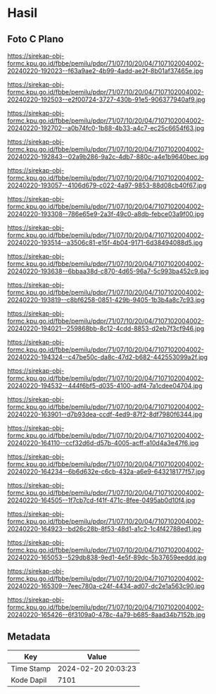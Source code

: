# Hasil

## Foto C Plano

https://sirekap-obj-formc.kpu.go.id/fbbe/pemilu/pdpr/71/07/10/20/04/7107102004002-20240220-192023--f63a9ae2-4b99-4add-ae2f-8b01af37465e.jpg

https://sirekap-obj-formc.kpu.go.id/fbbe/pemilu/pdpr/71/07/10/20/04/7107102004002-20240220-192503--e2f00724-3727-430b-91e5-906377940af9.jpg

https://sirekap-obj-formc.kpu.go.id/fbbe/pemilu/pdpr/71/07/10/20/04/7107102004002-20240220-192702--a0b74fc0-1b88-4b33-a4c7-ec25c6654f63.jpg

https://sirekap-obj-formc.kpu.go.id/fbbe/pemilu/pdpr/71/07/10/20/04/7107102004002-20240220-192843--02a9b286-9a2c-4db7-880c-a4e1b9640bec.jpg

https://sirekap-obj-formc.kpu.go.id/fbbe/pemilu/pdpr/71/07/10/20/04/7107102004002-20240220-193057--4106d679-c022-4a97-9853-88d08cb40f67.jpg

https://sirekap-obj-formc.kpu.go.id/fbbe/pemilu/pdpr/71/07/10/20/04/7107102004002-20240220-193308--786e65e9-2a3f-49c0-a8db-febce03a9f00.jpg

https://sirekap-obj-formc.kpu.go.id/fbbe/pemilu/pdpr/71/07/10/20/04/7107102004002-20240220-193514--a3506c81-e15f-4b04-9171-6d38494088d5.jpg

https://sirekap-obj-formc.kpu.go.id/fbbe/pemilu/pdpr/71/07/10/20/04/7107102004002-20240220-193638--6bbaa38d-c870-4d65-96a7-5c993ba452c9.jpg

https://sirekap-obj-formc.kpu.go.id/fbbe/pemilu/pdpr/71/07/10/20/04/7107102004002-20240220-193819--c8bf6258-0851-429b-9405-1b3b4a8c7c93.jpg

https://sirekap-obj-formc.kpu.go.id/fbbe/pemilu/pdpr/71/07/10/20/04/7107102004002-20240220-194021--259868bb-8c12-4cdd-8853-d2eb7f3cf946.jpg

https://sirekap-obj-formc.kpu.go.id/fbbe/pemilu/pdpr/71/07/10/20/04/7107102004002-20240220-194324--c47be50c-da8c-47d2-b682-442553099a2f.jpg

https://sirekap-obj-formc.kpu.go.id/fbbe/pemilu/pdpr/71/07/10/20/04/7107102004002-20240220-194532--444f6bf5-d035-4100-adf4-7a1cdee04704.jpg

https://sirekap-obj-formc.kpu.go.id/fbbe/pemilu/pdpr/71/07/10/20/04/7107102004002-20240220-163901--d7b93dea-ccdf-4ed9-87f2-8df7980f6344.jpg

https://sirekap-obj-formc.kpu.go.id/fbbe/pemilu/pdpr/71/07/10/20/04/7107102004002-20240220-164110--ccf32d6d-d57b-4005-acff-a10d4a3e47f6.jpg

https://sirekap-obj-formc.kpu.go.id/fbbe/pemilu/pdpr/71/07/10/20/04/7107102004002-20240220-164234--6b6d632e-c6cb-432a-a6e9-643218177f57.jpg

https://sirekap-obj-formc.kpu.go.id/fbbe/pemilu/pdpr/71/07/10/20/04/7107102004002-20240220-164505--1f7cb7cd-f41f-471c-8fee-0495ab0d10f4.jpg

https://sirekap-obj-formc.kpu.go.id/fbbe/pemilu/pdpr/71/07/10/20/04/7107102004002-20240220-164923--bd26c28b-8f53-48d1-a1c2-1c4f42788ed1.jpg

https://sirekap-obj-formc.kpu.go.id/fbbe/pemilu/pdpr/71/07/10/20/04/7107102004002-20240220-165053--529db838-9ed1-4e5f-89dc-5b37659eeddd.jpg

https://sirekap-obj-formc.kpu.go.id/fbbe/pemilu/pdpr/71/07/10/20/04/7107102004002-20240220-165309--7eec780a-c24f-4434-ad07-dc2e1a563c90.jpg

https://sirekap-obj-formc.kpu.go.id/fbbe/pemilu/pdpr/71/07/10/20/04/7107102004002-20240220-165426--6f3109a0-478c-4a79-b685-8aad34b7152b.jpg


## Metadata

| Key        | Value               |
| ---------- | ------------------- |
| Time Stamp | 2024-02-20 20:03:23 |
| Kode Dapil | 7101                |



